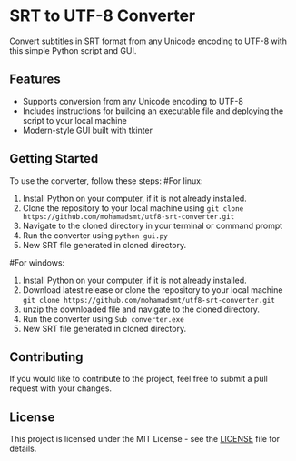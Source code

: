 # SRT to UTF-8 Converter

Convert subtitles in SRT format from any Unicode encoding to UTF-8 with this simple Python script and GUI.

## Features

- Supports conversion from any Unicode encoding to UTF-8
- Includes instructions for building an executable file and deploying the script to your local machine
- Modern-style GUI built with tkinter

## Getting Started

To use the converter, follow these steps:
#For linux:
1. Install Python on your computer, if it is not already installed.
2. Clone the repository to your local machine using `git clone https://github.com/mohamadsmt/utf8-srt-converter.git`
3. Navigate to the cloned directory in your terminal or command prompt
4. Run the converter using `python gui.py`
5. New SRT file generated in cloned directory.

#For windows:
1. Install Python on your computer, if it is not already installed.
2. Download latest release or clone the repository to your local machine `git clone https://github.com/mohamadsmt/utf8-srt-converter.git`
3. unzip the downloaded file and navigate to the cloned directory.
4. Run the converter using `Sub converter.exe`
5. New SRT file generated in cloned directory.

## Contributing

If you would like to contribute to the project, feel free to submit a pull request with your changes.

## License

This project is licensed under the MIT License - see the [LICENSE](LICENSE.md) file for details.
